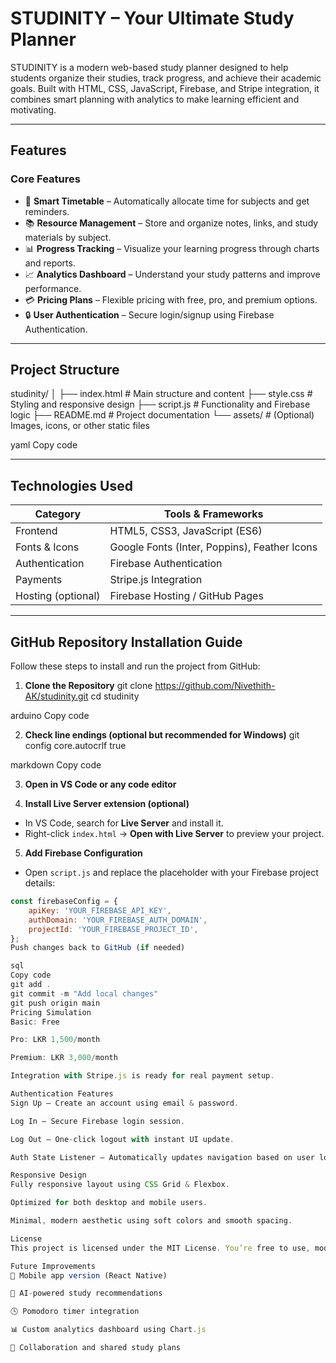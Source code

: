 # STUDINITY – Your Ultimate Study Planner

STUDINITY is a modern web-based study planner designed to help students organize their studies, track progress, and achieve their academic goals. Built with HTML, CSS, JavaScript, Firebase, and Stripe integration, it combines smart planning with analytics to make learning efficient and motivating.

---

## Features

### Core Features
- 🧠 **Smart Timetable** – Automatically allocate time for subjects and get reminders.  
- 📚 **Resource Management** – Store and organize notes, links, and study materials by subject.  
- 📊 **Progress Tracking** – Visualize your learning progress through charts and reports.  
- 📈 **Analytics Dashboard** – Understand your study patterns and improve performance.  
- 💳 **Pricing Plans** – Flexible pricing with free, pro, and premium options.  
- 🔒 **User Authentication** – Secure login/signup using Firebase Authentication.  

---

## Project Structure

studinity/
│
├── index.html # Main structure and content
├── style.css # Styling and responsive design
├── script.js # Functionality and Firebase logic
├── README.md # Project documentation
└── assets/ # (Optional) Images, icons, or other static files

yaml
Copy code

---

## Technologies Used

| Category           | Tools & Frameworks                      |
|-------------------|----------------------------------------|
| Frontend           | HTML5, CSS3, JavaScript (ES6)          |
| Fonts & Icons      | Google Fonts (Inter, Poppins), Feather Icons |
| Authentication     | Firebase Authentication                 |
| Payments           | Stripe.js Integration                    |
| Hosting (optional) | Firebase Hosting / GitHub Pages          |

---

## GitHub Repository Installation Guide

Follow these steps to install and run the project from GitHub:

1. **Clone the Repository**
git clone https://github.com/Nivethith-AK/studinity.git
cd studinity

arduino
Copy code

2. **Check line endings (optional but recommended for Windows)**
git config core.autocrlf true

markdown
Copy code

3. **Open in VS Code or any code editor**

4. **Install Live Server extension (optional)**
- In VS Code, search for **Live Server** and install it.  
- Right-click `index.html` → **Open with Live Server** to preview your project.

5. **Add Firebase Configuration**
- Open `script.js` and replace the placeholder with your Firebase project details:
```javascript
const firebaseConfig = {
    apiKey: 'YOUR_FIREBASE_API_KEY',
    authDomain: 'YOUR_FIREBASE_AUTH_DOMAIN',
    projectId: 'YOUR_FIREBASE_PROJECT_ID',
};
Push changes back to GitHub (if needed)

sql
Copy code
git add .
git commit -m "Add local changes"
git push origin main
Pricing Simulation
Basic: Free

Pro: LKR 1,500/month

Premium: LKR 3,000/month

Integration with Stripe.js is ready for real payment setup.

Authentication Features
Sign Up – Create an account using email & password.

Log In – Secure Firebase login session.

Log Out – One-click logout with instant UI update.

Auth State Listener – Automatically updates navigation based on user login state.

Responsive Design
Fully responsive layout using CSS Grid & Flexbox.

Optimized for both desktop and mobile users.

Minimal, modern aesthetic using soft colors and smooth spacing.

License
This project is licensed under the MIT License. You’re free to use, modify, and distribute it with proper credit.

Future Improvements
📱 Mobile app version (React Native)

🎯 AI-powered study recommendations

🕓 Pomodoro timer integration

📊 Custom analytics dashboard using Chart.js

💬 Collaboration and shared study plans
